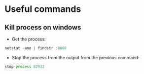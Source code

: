 # Useful commands

## Kill process on windows

- Get the process:
```js
netstat -ano | findstr :8080
```
- Stop the process from the output from the previous command:
```js
stop-process 82932
```